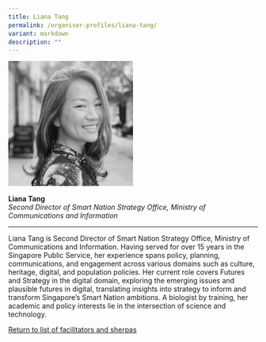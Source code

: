```yaml
---
title: Liana Tang
permalink: /organiser-profiles/liana-tang/
variant: markdown
description: ""
---
```

<div style="width:50%"><img src="/images/People/liana_tang.jpeg" alt="Liana Tang"></div>

**Liana Tang**<br>*Second Director of Smart Nation Strategy Office, Ministry of Communications and Information*<br>

---

Liana Tang is Second Director of Smart Nation Strategy Office, Ministry of Communications and Information. Having served for over 15 years in the Singapore Public Service, her experience spans policy, planning, communications, and engagement across various domains such as culture, heritage, digital, and population policies. Her current role covers Futures and Strategy in the digital domain, exploring the emerging issues and plausible futures in digital, translating insights into strategy to inform and transform Singapore’s Smart Nation ambitions. A biologist by training, her academic and policy interests lie in the intersection of science and technology.


[Return to list of facilitators and sherpas](/facilitators-sherpas)